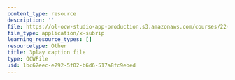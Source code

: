 ```yaml
---
content_type: resource
description: ''
file: https://ol-ocw-studio-app-production.s3.amazonaws.com/courses/22-01-introduction-to-nuclear-engineering-and-ionizing-radiation-fall-2016/1bc62eece2925f02b6d6517a8fc9ebed_Hz7ouec7dKo.vtt
file_type: application/x-subrip
learning_resource_types: []
resourcetype: Other
title: 3play caption file
type: OCWFile
uid: 1bc62eec-e292-5f02-b6d6-517a8fc9ebed
---
```

